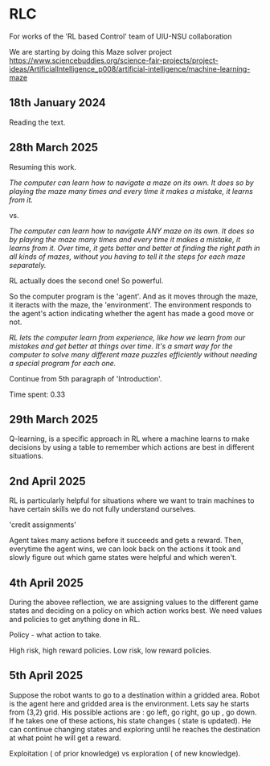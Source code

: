# RLC
For works of the 'RL based Control' team of UIU-NSU collaboration


We are starting by doing this Maze solver project https://www.sciencebuddies.org/science-fair-projects/project-ideas/ArtificialIntelligence_p008/artificial-intelligence/machine-learning-maze


## 18th January 2024


Reading the text. 


## 28th March 2025 

Resuming this work. 

_The computer can learn how to navigate a maze on its own.  It does so by playing the maze many times and every time it makes a mistake, it learns from it._

vs. 

*The computer can learn how to navigate ANY maze on its own.  It does so by playing the maze many times and every time it makes a mistake, it learns from it. Over time, it gets better and better at finding the right path in all kinds of mazes, without you having to tell it the steps for each maze separately.*

RL actually does the second one! So powerful. 

So the computer program is the 'agent'.  And as it moves through the maze, it iteracts with the maze, the 'environment'.  The environment responds to the agent's action indicating whether the agent has made a good move or not.  

*RL lets the computer learn from experience, like how we learn from our mistakes and get better at things over time. It's a smart way for the computer to solve many different maze puzzles efficiently without needing a special program for each one.*

Continue from 5th paragraph of 'Introduction'. 

Time spent: 0.33

## 29th March 2025

Q-learning,  is  a specific approach in RL where a machine learns to make decisions by using a table to remember which actions are best in different situations.

## 2nd April 2025 

RL is particularly helpful for situations where we want to train machines to have certain skills we do not fully understand ourselves.

'credit assignments'

Agent takes many actions before it succeeds and gets a reward. Then, everytime the agent wins, we can look back on the actions it took and slowly figure out which game states were helpful and which weren't. 


## 4th April 2025


During the abovee reflection, we are assigning values to the different game states and deciding on a policy on which action works best.  We need values and policies  to get anything done in RL. 

Policy - what action to take. 

High risk, high reward policies.  Low risk, low reward policies. 


## 5th April 2025

Suppose the robot wants to go to a destination within a gridded area.  Robot is the agent here and gridded area is the environment. Lets say he starts from (3,2) grid.  His possible actions are : go left, go right, go up , go down.  If he takes one of these actions, his state changes ( state is updated).  He can continue changing states and exploring until he reaches the destination at what point he will get a reward. 


Exploitation ( of prior knowledge) vs exploration ( of new knowledge).  
